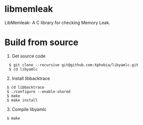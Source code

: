 # libmemleak
LibMemleak- A C library for checking Memory Leak.

# Build from source
1. Get source code
```
  $ git clone --recursive git@github.com:Xphobia/libyamlc.git
  $ cd libyamlc
```
2. Install libbacktrace
 ```
  $ cd libbacktrace
  $ ./configure --enable-shared
  $ make
  $ make install
 ```
 3. Compile libyamlc
 ```
  $ make
 ```
